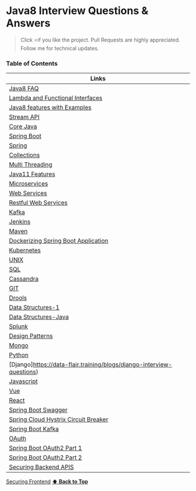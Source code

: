 # Java8 Interview Questions & Answers

> Click :star:if you like the project. Pull Requests are highly appreciated. Follow me  for technical updates.




### Table of Contents

| Links |
| ---------
[Java8 FAQ](https://github.com/learning-zone/java-interview-questions) |
[Lambda and Functional Interfaces](http://www.lambdafaq.org)|
[Java8 features with Examples](https://www.journaldev.com/2389/java-8-features-with-examples)|
[Stream API](https://www.netjstech.com/2017/09/java-stream-api-interview-questions.html)|
[Core Java](https://www.journaldev.com/2366/core-java-interview-questions-and-answers)|
[Spring Boot](https://www.javadevjournal.com/spring-boot/spring-boot-interview-questions)|
[Spring](https://www.journaldev.com/2696/spring-interview-questions-and-answers)|
[Collections](https://howtodoinjava.com/interview-questions/useful-java-collection-interview-questions)|
[Multi Threading](https://javarevisited.blogspot.com/2014/07/top-50-java-multithreading-interview-questions-answers.html#axzz6kFGYp2sF)|
[Java11 Features](https://mkyong.com/java/what-is-new-in-java-11)|
[Microservices](https://hackr.io/blog/microservices-interview-questions) |
[Web Services](https://hackr.io/blog/web-services-interview-questions)|
[Restful Web Services](https://javarevisited.blogspot.com/2018/02/top-20-spring-rest-interview-questions-answers-java.html#axzz6kFGYp2sF)|
[Kafka](https://data-flair.training/blogs/kafka-interview-questions/)|
[Jenkins](https://mindmajix.com/jenkins-interview-questions-answers)|
[Maven](https://www.gangboard.com/blog/maven-interview-questions-and-answers)|
[Dockerizing Spring Boot Application](https://www.javadevjournal.com/spring-boot/dockerizing-spring-boot-application)|
[Kubernetes](https://medium.com/javarevisited/kubernetes-step-by-step-with-spring-boot-docker-gke-35e9481f6d5f)|
[UNIX](https://javarevisited.blogspot.com/2011/05/unix-command-interview-questions.html)|
[SQL](https://www.edureka.co/blog/interview-questions/sql-interview-questions)|
[Cassandra](https://data-flair.training/blogs/cassandra-interview-questions/)|
[GIT](https://career.guru99.com/top-40-interview-questions-on-git/)|
[Drools](https://mindmajix.com/drools-interview-questions)|
[Data Structures-1](https://java2blog.com/data-structure-and-algorithm-interview-questions-in-java)|
[Data Structures-Java](https://javarevisited.blogspot.com/2013/03/top-15-data-structures-algorithm-interview-questions-answers-java-programming.html#axzz6kFGYp2sF)|
[Splunk](https://mindmajix.com/splunk-interview-questions)|
[Design Patterns](https://www.javatpoint.com/java-design-pattern-interview-questions)|
[Mongo](https://medium.com/@vigowebs/frequently-asked-mongodb-interview-questions-and-answers-1f17c6b0950d)|
[Python](https://www.edureka.co/blog/interview-questions/python-interview-questions)|
[Django]https://data-flair.training/blogs/django-interview-questions)|
[Javascript](https://github.com/sudheerj/javascript-interview-questions)|
[Vue](https://github.com/sudheerj/vuejs-interview-questions)|
[React](https://github.com/sudheerj/reactjs-interview-questions)|
[Spring Boot Swagger](https://www.baeldung.com/swagger-2-documentation-for-spring-rest-api)|
[Spring Cloud Hystrix Circuit Breaker](https://www.javainuse.com/spring/spring_hystrix_circuitbreaker)|
[Spring Boot Kafka](https://www.javainuse.com/spring/spring-boot-apache-kafka-hello-world)|
[OAuth](https://www.javainuse.com/spring/spring-boot-oauth-introduction)|
[Spring Boot OAuth2 Part 1](https://www.javainuse.com/spring/spring-boot-oauth-authorization-code)|
[Spring Boot OAuth2 Part 2](https://www.javainuse.com/spring/spring-boot-oauth-access-token)|
[Securing Backend APIS](https://dzone.com/articles/securing-apis-2)|
[Securing Frontend](https://konstantinlebedev.com/security-for-frontend)
**[⬆ Back to Top](#table-of-contents)**

